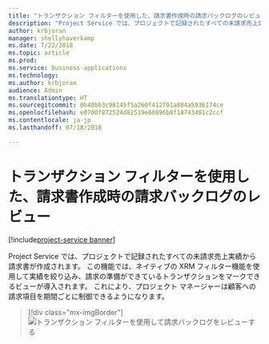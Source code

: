 ```yaml
---
title: "トランザクション フィルターを使用した、請求書作成時の請求バックログのレビュー"
description: "Project Service では、プロジェクトで記録されたすべての未請求売上実績から請求書が作成されます。"
author: krbjoran
manager: shellyhaverkamp
ms.date: 7/22/2018
ms.topic: article
ms.prod: 
ms.service: business-applications
ms.technology: 
ms.author: krbjoran
audience: Admin
ms.translationtype: HT
ms.sourcegitcommit: 0b40bb3c98145f5a260f412701a884a5936174ce
ms.openlocfilehash: e0700f872524d82519e60896b8f18743481c2ccf
ms.contentlocale: ja-jp
ms.lasthandoff: 07/18/2018

---
```

#  <a name="use-transaction-filters-to-review-invoicing-backlog-when-creating-invoices"></a>トランザクション フィルターを使用した、請求書作成時の請求バックログのレビュー 

[!include[project-service banner](../../../includes/project-service.md)]




Project Service では、プロジェクトで記録されたすべての未請求売上実績から請求書が作成されます。 この機能では、ネイティブの XRM フィルター機能を使用して実績を絞り込み、請求の準備ができているトランザクションをマークできるビューが導入されます。 これにより、プロジェクト マネージャーは顧客への請求項目を期間ごとに制御できるようになります。

> [!div class="mx-imgBorder"]
> ![](media/use-transaction-filters-review-invoicing-backlog-creating-invoices-1.png "トランザクション フィルターを使用して請求バックログをレビューする")
<!-- Picture 1 -->


